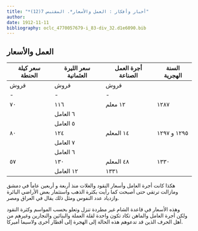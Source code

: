 ```yaml
---
title: "*أخبار وأفكار : العمل والأسعار*. المقتبس 7(12)"
author: 
date: 1912-11-11
bibliography: oclc_4770057679-i_83-div_32.d1e6090.bib
---
```




##  العمل والأسعار 



 سعر كيلة الحنطة  |  سعر الليرة العثمانية  |  أجرة العمل الصناعة  |  السنة الهجرية 
-|-|-|- 
 قروش  |  قروش  |  قروش 
-|-|-
 ٧٠  |  ١١٦  |  ١٢  معلم  |  ١٢٨٧ 
 |  |  ٦  العامل 
 |  |  ٥  العامل 
 ٨٠  |  ١٢٤  |  ١٤  المعلم  |  ١٢٩٥  و  ١٢٩٧ 
 |  |  ٧  العامل 
 |  |  ٦  العامل 
 ٥٧  |  ١٣٠  |  ٤٨  المعلم  |  ١٣٣٠ 
 |  |  ١٢  العامل  |  ١٣٣١ 


 هكذا كانت أجرة العامل وأسعار النقود والغلات منذ  أربعة  و  أربعين  عاماً في دمشق ومازالت ترتقي حتى أصبحت كما رأيت بكثرة الذهب واستثمار بعض الأراضي البائرة وازدياد عدد النفوس ومثل ذلك يقال في العراق ومصر. 

 وهذه الأسعار في قاعدة الشام غير مطردة تنزل وتعلو بحسب المواسم وكثرة النقود ولكن أجرة العامل والماهن تكاد تكون واحدة لقلة العملة والبنائين والنجارين وغيرهم من أهل الحرف الذين قد تدعوهم هذه الحالة إلى الهجرة إلى أقطار أخرى ولاسيما أميركا. 
